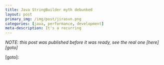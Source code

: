 ```yaml
---
title: Java StringBuilder myth debunked
layout: post
primary_img: /img/post/jirasvn.png
categories: [java, performance, development]
meta-description: It's a recurring
---
```


*NOTE: this post was published before it was ready, see the real one [here][goto]*

[goto]:
